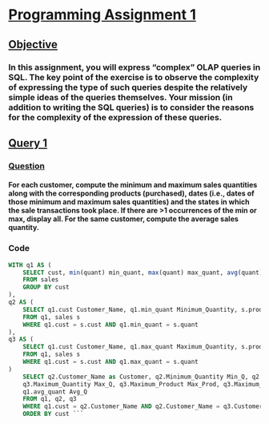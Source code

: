 # **<ins> Programming Assignment 1 </ins>**
## **<ins> Objective </ins>**
### In this assignment, you will express “complex” OLAP queries in SQL. The key point of the exercise is to observe the complexity of expressing the type of such queries despite the relatively simple ideas of the queries themselves. Your mission (in addition to writing the SQL queries) is to consider the reasons for the complexity of the expression of these queries.

## **<ins> Query 1 </ins>**
### **<ins> Question </ins>**
#### For each customer, compute the minimum and maximum sales quantities along with the corresponding products (purchased), dates (i.e., dates of those minimum and maximum sales quantities) and the states in which the sale transactions took place. If there are >1 occurrences of the min or max, display all. For the same customer, compute the average sales quantity.
### **Code**
```sql 
WITH q1 AS (
	SELECT cust, min(quant) min_quant, max(quant) max_quant, avg(quant) avg_quant
	FROM sales
	GROUP BY cust
),
q2 AS (
	SELECT q1.cust Customer_Name, q1.min_quant Minimum_Quantity, s.prod Minimum_Product, s.state Minimum_State, s.date Minimum_Date
	FROM q1, sales s
	WHERE q1.cust = s.cust AND q1.min_quant = s.quant 
),
q3 AS (
	SELECT q1.cust Customer_Name, q1.max_quant Maximum_Quantity, s.prod Maximum_Product, s.state Maximum_State, s.date Maximum_Date
	FROM q1, sales s
	WHERE q1.cust = s.cust AND q1.max_quant = s.quant
)
	SELECT q2.Customer_Name as Customer, q2.Minimum_Quantity Min_Q, q2.Minimum_Product Min_Prod, q2.Minimum_Date Min_Date, q2.Minimum_State St,
	q3.Maximum_Quantity Max_Q, q3.Maximum_Product Max_Prod, q3.Maximum_Date Date, q3.Maximum_State St,
	q1.avg_quant Avg_Q
	FROM q1, q2, q3
	WHERE q1.cust = q2.Customer_Name AND q2.Customer_Name = q3.Customer_Name
	ORDER BY cust ```
